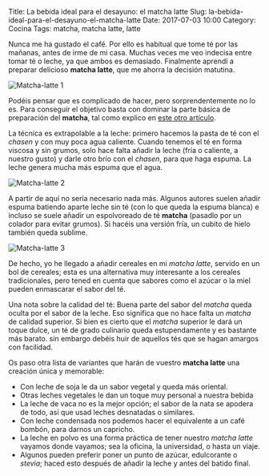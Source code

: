 Title: La bebida ideal para el desayuno: el matcha latte
Slug: la-bebida-ideal-para-el-desayuno-el-matcha-latte
Date: 2017-07-03 10:00
Category: Cocina
Tags: matcha, matcha latte, latte



Nunca me ha gustado el café. Por ello es habitual que tome té por las mañanas, antes de irme de mi casa. Muchas veces me veo indecisa entre tomar té o leche, ya que ambos es demasiado. Finalmente aprendí a preparar delicioso **matcha latte**, que me ahorra la decisión matutina.

![Matcha-latte 1]({filename}/images/matcha-latte-1.jpg)

Podéis pensar que es complicado de hacer, pero sorprendentemente no lo es. Para conseguir el objetivo basta con dominar la parte básica de preparación del **matcha**, tal como explico en [este otro artículo]({filename}/articles/la-preparacion-del-te-matcha.md).

La técnica es extrapolable a la leche: primero hacemos la pasta de té con el *chasen* y con muy poca agua caliente. Cuando tenemos el té en forma viscosa y sin grumos, solo hace falta añadir la leche (fría o caliente, a nuestro gusto) y darle otro brío con el *chasen*, para que haga espuma. La leche genera mucha más espuma que el agua.

![Matcha-latte 2]({filename}/images/matcha-latte-2.jpg)

A partir de aquí no sería necesario nada más. Algunos autores suelen añadir espuma batiendo aparte leche sin té (con lo que queda la espuma blanca) e incluso se suele añadir un espolvoreado de té **matcha** (pasadlo por un colador para evitar grumos). Si hacéis una versión fría, un cubito de hielo también queda sublime.

![Matcha-latte 3]({filename}/images/matcha-latte-3.jpg)

De hecho, yo he llegado a añadir cereales en mi *matcha latte*, servido en un bol de cereales; esta es una alternativa muy interesante a los cereales tradicionales, pero tened en cuenta que sabores como el azúcar o la miel pueden enmascarar el sabor del té.

Una nota sobre la calidad del té: Buena parte del sabor del *matcha* queda oculta por el sabor de la leche. Eso significa que no hace falta un *matcha* de calidad superior. Si bien es cierto que el *matcha* superior le dará un toque dulce, un té de grado culinario queda estupendamente y es bastante más barato. sin embargo debéis huir de aquellos tés que se hagan amargos con facilidad.

Os paso otra lista de variantes que harán de vuestro **matcha latte** una creación única y memorable:

* Con leche de soja le da un sabor vegetal y queda más oriental.
* Otras leches vegetales le dan un toque muy personal a nuestra bebida
* La leche de vaca no es la mejor opción; el sabor de la nata se apodera de todo, así que usad leches desnatadas o similares.
* Con leche condensada nos podemos hacer el equivalente a un café bombón, para darnos un capricho.
* La leche en polvo es una forma práctica de tener nuestro *matcha latte* vayamos donde vayamos; sea la oficina, la universidad, o hasta un viaje.
* Algunos pueden preferir poner un punto de azúcar, edulcorante o *stevia*; haced esto después de añadir la leche y antes del batido final.

